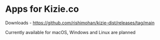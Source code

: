 # Apps for Kizie.co

Downloads - https://github.com/rishimohan/kizie-dist/releases/tag/main

Currently available for macOS, Windows and Linux are planned
